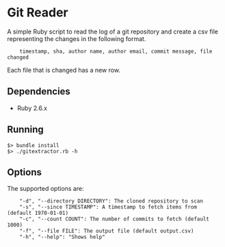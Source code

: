# Git Reader
A simple Ruby script to read the log of a git repository and create a csv file representing the changes in the following format.

````text
    timestamp, sha, author name, author email, commit message, file changed
````

Each file that is changed has a new row.

## Dependencies

* Ruby 2.6.x

## Running

    $> bundle install
    $> ./gitextractor.rb -h

## Options
The supported options are:

````text
    "-d", "--directory DIRECTORY": The cloned repository to scan
    "-s", "--since TIMESTAMP": A timestamp to fetch items from (default 1970-01-01)
    "-c", "--count COUNT": The number of commits to fetch (default 1000)
    "-f", "--file FILE": The output file (default output.csv)
    "-h", "--help": "Shows help"
````

